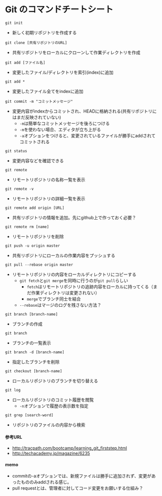 # Git のコマンドチートシート

`git init`
- 新しく初期リポジトリを作成する

`git clone [共有リポジトリのURL]`
- 共有リポジトリをローカルにクローンして作業ディレクトリを作成

`git add [ファイル名]`
- 変更したファイル/ディレクトリを索引(index)に追加  

`git add *`
- 変更したファイル全てをindexに追加

`git commit -m "コミットメッセージ"`
- 変更内容がindexからコミットされ、HEADに格納される(共有リポジトリにはまだ反映されていない)
	+ `-m`は簡単なコミットメッセージを後ろにつける
	+ `-m`を使わない場合、エディタが立ち上がる
	+ `-a`オプションをつけると、変更されているファイルが勝手にaddされてコミットされる

`git status`
- 変更内容などを確認できる

`git remote`
- リモートリポジトリの名称一覧を表示  

`git remote -v`
- リモートリポジトリの詳細一覧を表示  

`git remote add origin [URL]`
- 共有リポジトリの情報を追加。先にgithub上で作っておく必要？  

`git remote rm [name]`
- リモートリポジトリを削除

`git push -u origin master`
- 共有リポジトリにローカルの作業内容をプッシュする

`git pull --rebase origin master`
- リモートリポジトリの内容をローカルディレクトリにコピーする
	+ `git fetch`と`git merge`を同時に行うのが`git pull`らしい
		* `fetch`はリモートリポジトリの追跡内容をローカルに持ってくる（まだ作業ディレクトリは変更されない）
		* `merge`でブランチ同士を結合
	+ `--rebase`はマージのログを残さない方法？

`git branch [branch-name]`
- ブランチの作成

`git branch`
- ブランチの一覧表示

`git branch -d [branch-name]`
- 指定したブランチを削除

`git checkout [branch-name]`
- ローカルリポジトリのブランチを切り替える

`git log`
- ローカルリポジトリのコミット履歴を閲覧
	+ `-n`オプションで履歴の表示数を指定

`git grep [search-word]`
- リポジトリのファイルの内容から検索

#### 参考URL
- http://tracpath.com/bootcamp/learning_git_firststep.html
- http://techacademy.jp/magazine/6235

#### memo
- commitの-aオプションでは、新規ファイルは勝手に追加されず、変更があったもののみaddされる感じ。  
- pull requestとは、管理者に対してコード変更をお願いする仕組み？
